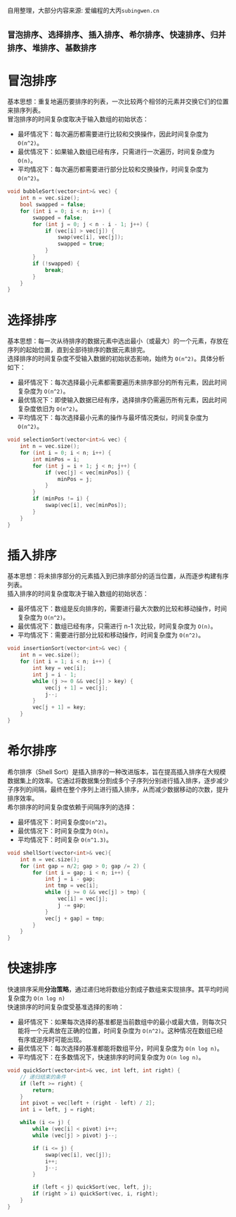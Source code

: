 自用整理，大部分内容来源: 爱编程的大丙`subingwen.cn`

`冒泡排序`、`选择排序`、`插入排序`、`希尔排序`、`快速排序`、`归并排序`、`堆排序`、`基数排序`
---
# 冒泡排序
基本思想：重复地遍历要排序的列表，一次比较两个相邻的元素并交换它们的位置来排序列表。\
冒泡排序的时间复杂度取决于输入数组的初始状态：
* 最坏情况下：每次遍历都需要进行比较和交换操作，因此时间复杂度为 `O(n^2)`。
* 最优情况下：如果输入数组已经有序，只需进行一次遍历，时间复杂度为 `O(n)`。
* 平均情况下：每次遍历都需要进行部分比较和交换操作，时间复杂度为 `O(n^2)`。

```cpp
void bubbleSort(vector<int>& vec) {
	int n = vec.size();
	bool swapped = false;
	for (int i = 0; i < n; i++) {
		swapped = false;
		for (int j = 0; j < n - i - 1; j++) {
			if (vec[i] > vec[j]) {
				swap(vec[i], vec[j]);
				swapped = true;
			}
		}
		if (!swapped) {
			break;
		}
	}
}
```

# 选择排序
基本思想：每一次从待排序的数据元素中选出最小（或最大）的一个元素，存放在序列的起始位置，直到全部待排序的数据元素排完。\
选择排序的时间复杂度不受输入数据的初始状态影响，始终为 `O(n^2)`。具体分析如下：
* 最坏情况下：每次选择最小元素都需要遍历未排序部分的所有元素，因此时间复杂度为 `O(n^2)`。
* 最优情况下：即使输入数据已经有序，选择排序仍需遍历所有元素，因此时间复杂度依旧为 `O(n^2)`。
* 平均情况下：每次选择最小元素的操作与最坏情况类似，时间复杂度为 `O(n^2)`。
```cpp
void selectionSort(vector<int>& vec) {
	int n = vec.size();
	for (int i = 0; i < n; i++) {
		int minPos = i;
		for (int j = i + 1; j < n; j++) {
			if (vec[j] < vec[minPos]) {
				minPos = j;
			}
		}
		if (minPos != i) {
			swap(vec[i], vec[minPos]);
		}
	}
}
```

# 插入排序
基本思想：将未排序部分的元素插入到已排序部分的适当位置，从而逐步构建有序列表。\
插入排序的时间复杂度取决于输入数组的初始状态：
* 最坏情况下：数组是反向排序的，需要进行最大次数的比较和移动操作，时间复杂度为 `O(n^2)`。
* 最优情况下：数组已经有序，只需进行 n-1 次比较，时间复杂度为 `O(n)`。
* 平均情况下：需要进行部分比较和移动操作，时间复杂度为 `O(n^2)`。
```cpp
void insertionSort(vector<int>& vec) {
	int n = vec.size();
	for (int i = 1; i < n; i++) {
		int key = vec[i];
		int j = i - 1;
		while (j >= 0 && vec[j] > key) {
			vec[j + 1] = vec[j];
			j--;
		}
		vec[j + 1] = key;
	}
}
```

# 希尔排序
希尔排序（Shell Sort）是插入排序的一种改进版本，旨在提高插入排序在大规模数据集上的效率。它通过将数据集分割成多个子序列分别进行插入排序，逐步减少子序列的间隔，最终在整个序列上进行插入排序，从而减少数据移动的次数，提升排序效率。\
希尔排序的时间复杂度依赖于间隔序列的选择：
* 最坏情况下：时间复杂度`O(n^2)`。
* 最优情况下：时间复杂度为 `O(n)`。
* 平均情况下：时间复杂 `O(n^1.3)`。
```cpp
void shellSort(vector<int>& vec){
	int n = vec.size();
	for (int gap = n/2; gap > 0; gap /= 2) {
		for (int i = gap; i < n; i++) {
			int j = i - gap;
			int tmp = vec[i];
			while (j >= 0 && vec[j] > tmp) {
				vec[i] = vec[j];
				j -= gap;
			}
			vec[j + gap] = tmp;
		}
	}
}
```

# 快速排序
快速排序采用**分治策略**，通过递归地将数组分割成子数组来实现排序。其平均时间复杂度为 `O(n log n)`\
快速排序的时间复杂度受基准选择的影响：
* 最坏情况下：如果每次选择的基准都是当前数组中的最小或最大值，则每次只能将一个元素放在正确的位置，时间复杂度为 `O(n^2)`。这种情况在数组已经有序或逆序时可能出现。
* 最优情况下：每次选择的基准都能将数组平分，时间复杂度为 `O(n log n)`。
* 平均情况下：在多数情况下，快速排序的时间复杂度为 `O(n log n)`。
```cpp
void quickSort(vector<int>& vec, int left, int right) {
	// 递归结束的条件
	if (left >= right) {
		return;
	}
	int pivot = vec[left + (right - left) / 2];
	int i = left, j = right;

	while (i <= j) {
		while (vec[i] < pivot) i++;
		while (vec[j] > pivot) j--;

		if (i <= j) {
			swap(vec[i], vec[j]);
			i++;
			j--;
		}

		if (left < j) quickSort(vec, left, j);
		if (right > i) quickSort(vec, i, right);
	}
}
```


